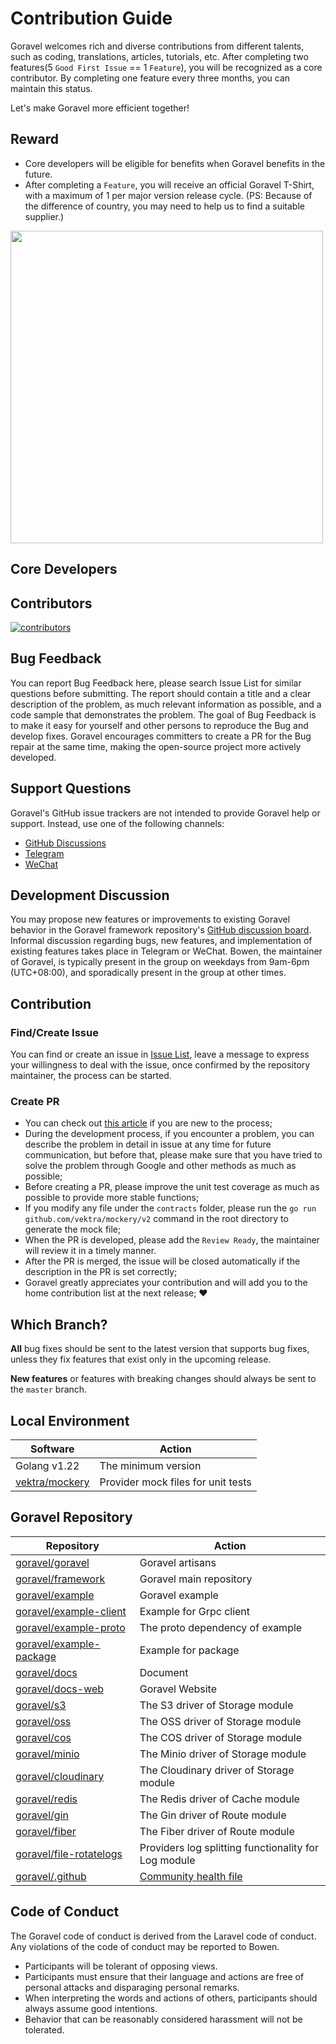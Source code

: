 <script setup>
import { VPTeamMembers } from 'vitepress/theme';

const core_developers = [
  {
    avatar: 'https://github.com/hwbrzzl.png',
    name: 'Wenbo Han',
    title: 'Creator',
    links: [
      { icon: 'github', link: 'https://github.com/hwbrzzl' }
    ]
  },
  {
    avatar: 'https://github.com/devhaozi.png',
    name: '耗子',
    title: 'Developer',
    links: [
      { icon: 'github', link: 'https://github.com/DevHaoZi' }
    ]
  },
  {
    avatar: 'https://github.com/kkumar-gcc.png',
    name: 'krishan kumar',
    title: 'Developer',
    links: [
      { icon: 'github', link: 'https://github.com/kkumar-gcc' }
    ]
  },
  {
    avatar: 'https://github.com/almas1992.png',
    name: 'ALMAS',
    title: 'Developer',
    links: [
      { icon: 'github', link: 'https://github.com/almas1992' }
    ]
  }
];
</script>

# Contribution Guide

Goravel welcomes rich and diverse contributions from different talents, such as coding, translations, articles,
tutorials, etc. After completing two features(5 `Good First Issue` == 1 `Feature`), you will be recognized as a core
contributor. By completing one feature every three months, you can maintain this status.

Let's make Goravel more efficient together!

## Reward

- Core developers will be eligible for benefits when Goravel benefits in the future.
- After completing a `Feature`, you will receive an official Goravel T-Shirt, with a maximum of 1 per major version
  release cycle. (PS: Because of the difference of country, you may need to help us to find a suitable supplier.)

<p align="left"><img src="/t-shirt.jpg" width="500"></p>

## Core Developers

<VPTeamMembers size="small" :members="core_developers" />

## Contributors

<a href="https://github.com/goravel/framework/graphs/contributors">
  <img alt="contributors" src="https://contrib.rocks/image?repo=goravel/framework"/>
</a>

## Bug Feedback

You can report Bug
Feedback here,
please search Issue List for similar questions before
submitting. The report should contain a title and a clear description of the problem, as much relevant information as
possible, and a code sample that demonstrates the problem. The goal of Bug Feedback is to make it easy for yourself and
other persons to reproduce the Bug and develop fixes. Goravel encourages committers to create a PR for the Bug repair at
the same time, making the open-source project more actively developed.

## Support Questions

Goravel's GitHub issue trackers are not intended to provide Goravel help or support. Instead, use one of the following
channels:

- [GitHub Discussions](https://github.com/goravel/goravel/discussions)
- [Telegram](https://github.com/goravel/goravel/tree/master#group)
- [WeChat](https://github.com/goravel/goravel/blob/master/README_zh.md#%E7%BE%A4%E7%BB%84)

## Development Discussion

You may propose new features or improvements to existing Goravel behavior in the Goravel framework
repository's [GitHub discussion board](https://github.com/goravel/goravel/discussions). Informal discussion regarding
bugs, new features, and implementation of existing features takes place in Telegram or WeChat. Bowen, the maintainer of
Goravel, is typically present in the group on weekdays from 9am-6pm (UTC+08:00), and sporadically present in the group
at other times.

## Contribution

### Find/Create Issue

You can find or create an issue in [Issue List](https://github.com/goravel/goravel/issues), leave a message to express
your willingness to deal with the issue, once confirmed by the repository maintainer, the process can be started.

### Create PR

- You can check out [this article](https://docs.github.com/en/get-started/quickstart/contributing-to-projects) if you
  are new to the process;
- During the development process, if you encounter a problem, you can describe the problem in detail in issue at any
  time for future communication, but before that, please make sure that you have tried to solve the problem through
  Google and other methods as much as possible;
- Before creating a PR, please improve the unit test coverage as much as possible to provide more stable functions;
- If you modify any file under the `contracts` folder, please run the `go run github.com/vektra/mockery/v2` command in
  the root directory to generate the mock file;
- When the PR is developed, please add the `Review Ready`, the maintainer will review it in a timely manner.
- After the PR is merged, the issue will be closed automatically if the description in the PR is set correctly;
- Goravel greatly appreciates your contribution and will add you to the home contribution list at the next release; ❤️

## Which Branch?

**All** bug fixes should be sent to the latest version that supports bug fixes, unless they fix features that exist only
in the upcoming release.

**New features** or features with breaking changes should always be sent to the `master` branch.

## Local Environment

| Software                                            | Action                             |
| --------------------------------------------------- | ---------------------------------- |
| Golang v1.22                        | The minimum version                |
| [vektra/mockery](https://github.com/vektra/mockery) | Provider mock files for unit tests |

## Goravel Repository

| Repository                                                            | Action                                                                                                                                                     |
| --------------------------------------------------------------------- | ---------------------------------------------------------------------------------------------------------------------------------------------------------- |
| [goravel/goravel](https://github.com/goravel/goravel)                 | Goravel artisans                                                                                                                                           |
| [goravel/framework](https://github.com/goravel/framework)             | Goravel main repository                                                                                                                                    |
| [goravel/example](https://github.com/goravel/example)                 | Goravel example                                                                                                                                            |
| [goravel/example-client](https://github.com/goravel/example-client)   | Example for Grpc client                                                                                                                                    |
| [goravel/example-proto](https://github.com/goravel/example-proto)     | The proto dependency of example                                                                                                                            |
| [goravel/example-package](https://github.com/goravel/example-package) | Example for package                                                                                                                                        |
| [goravel/docs](https://github.com/goravel/docs)                       | Document                                                                                                                                                   |
| [goravel/docs-web](https://github.com/goravel/docs-web)               | Goravel Website                                                                                                                                            |
| [goravel/s3](https://github.com/goravel/s3)                           | The S3 driver of Storage module                                                                                                                            |
| [goravel/oss](https://github.com/goravel/oss)                         | The OSS driver of Storage module                                                                                                                           |
| [goravel/cos](https://github.com/goravel/cos)                         | The COS driver of Storage module                                                                                                                           |
| [goravel/minio](https://github.com/goravel/minio)                     | The Minio driver of Storage module                                                                                                                         |
| [goravel/cloudinary](https://github.com/goravel/cloudinary)           | The Cloudinary driver of Storage module                                                                                                                    |
| [goravel/redis](https://github.com/goravel/redis)                     | The Redis driver of Cache module                                                                                                                           |
| [goravel/gin](https://github.com/goravel/gin)                         | The Gin driver of Route module                                                                                                                             |
| [goravel/fiber](https://github.com/goravel/fiber)                     | The Fiber driver of Route module                                                                                                                           |
| [goravel/file-rotatelogs](https://github.com/goravel/file-rotatelogs) | Providers log splitting functionality for Log module                                                                                                       |
| [goravel/.github](https://github.com/goravel/.github) | [Community health file](https://docs.github.com/en/communities/setting-up-your-project-for-healthy-contributions/creating-a-default-community-health-file) |

## Code of Conduct

The Goravel code of conduct is derived from the Laravel code of conduct. Any violations of the code of conduct may be
reported to Bowen.

- Participants will be tolerant of opposing views.
- Participants must ensure that their language and actions are free of personal attacks and disparaging personal
  remarks.
- When interpreting the words and actions of others, participants should always assume good intentions.
- Behavior that can be reasonably considered harassment will not be tolerated.
